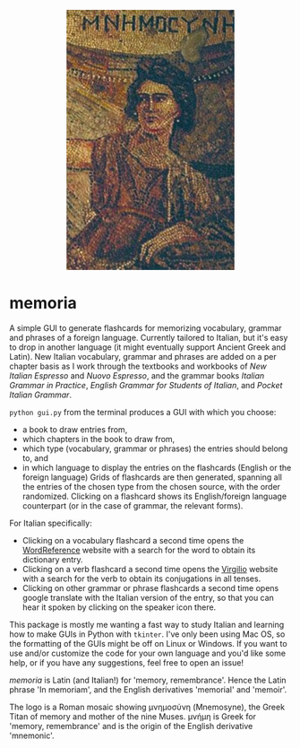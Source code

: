 <p align="center">
   <img width = "300" src="https://github.com/jeffjennings/memoria/blob/logo/logo.jpg?raw=true"/>
 </p>
 
# memoria
A simple GUI to generate flashcards for memorizing vocabulary, grammar and phrases of a foreign language. Currently tailored to Italian, but it's easy to drop in another language (it might eventually support Ancient Greek and Latin). New Italian vocabulary, grammar and phrases are added on a per chapter basis as I work through the textbooks and workbooks of _New Italian Espresso_ and _Nuovo Espresso_, and the grammar books _Italian Grammar in Practice_, _English Grammar for Students of Italian_, and _Pocket Italian Grammar_. 

`python gui.py` from the terminal produces a GUI with which you choose: 
- a book to draw entries from,
- which chapters in the book to draw from,
- which type (vocabulary, grammar or phrases) the entries should belong to, and
- in which language to display the entries on the flashcards (English or the foreign language)
Grids of flashcards are then generated, spanning all the entries of the chosen type from the chosen source, with the order randomized. Clicking on a flashcard shows its English/foreign language counterpart (or in the case of grammar, the relevant forms). 

For Italian specifically:
- Clicking on a vocabulary flashcard a second time opens the [WordReference](https://www.wordreference.com/iten/) website with a search for the word to obtain its dictionary entry.
- Clicking on a verb flashcard a second time opens the [Virgilio](https://sapere.virgilio.it/parole/coniuga-verbi/) website with a search for the verb to obtain its conjugations in all tenses.
- Clicking on other grammar or phrase flashcards a second time opens google translate with the Italian version of the entry, so that you can hear it spoken by clicking on the speaker icon there.

This package is mostly me wanting a fast way to study Italian and learning how to make GUIs in Python with `tkinter`. I've only been using Mac OS, so the formatting of the GUIs might be off on Linux or Windows. If you want to use and/or customize the code for your own language and you'd like some help, or if you have any suggestions, feel free to open an issue!

_memoria_ is Latin (and Italian!) for 'memory, remembrance'. Hence the Latin phrase 'In memoriam', and the English derivatives 'memorial' and 'memoir'.

The logo is a Roman mosaic showing μνημοσύνη (Mnemosyne), the Greek Titan of memory and mother of the nine Muses. μνήμη	is Greek for 'memory, remembrance' and is the origin of the English derivative 'mnemonic'.
